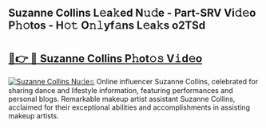 ## Suzanne Collins L𝚎a𝚔ed N𝚞𝚍e - Part-SRV Vi𝚍𝚎o P𝚑𝚘tos - H𝚘𝚝 O𝚗𝚕yf𝚊ns L𝚎a𝚔s o2TSd

# <h2><a href="http://kf76ew.oniu.top/?m=Suzanne+Collins">🔗👉 🔴 Suzanne Collins P𝚑ot𝚘𝚜 V𝚒d𝚎o</a></h2>

[![Suzanne Collins Nu𝚍e𝚜](https://i.imgur.com/0qMVB7G.gif)](http://kf76ew.oniu.top/?m=Suzanne+Collins)
Online influencer Suzanne Collins, celebrated for sharing dance and lifestyle information, featuring performances and personal blogs. Remarkable makeup artist assistant Suzanne Collins, acclaimed for their exceptional abilities and accomplishments in assisting makeup artists.  
